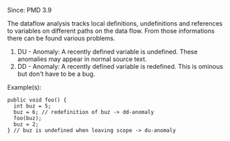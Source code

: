 Since: PMD 3.9

The dataflow analysis tracks local definitions, undefinitions and references to variables on different paths on the data flow.
From those informations there can be found various problems.

1. DU - Anomaly: A recently defined variable is undefined. These anomalies may appear in normal source text.
2. DD - Anomaly: A recently defined variable is redefined. This is ominous but don't have to be a bug.

Example(s):
```
public void foo() {
  int buz = 5;
  buz = 6; // redefinition of buz -> dd-anomaly
  foo(buz);
  buz = 2;
} // buz is undefined when leaving scope -> du-anomaly
```
